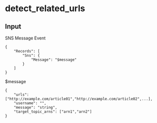 detect_related_urls
=====

## Input

SNS Message Event

```
{
    "Records": [
        "Sns": {
            "Message": "$message"
        }
    ]
}
```

$message

```
{
    "urls": ["http://example.com/article01","http://example.com/article02",...],
    "username": "",
    "message": "string",
    "target_topic_arns": ["arn1","arn2"]
}
```
